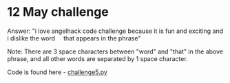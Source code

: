 # 12 May challenge

Answer: "i love angelhack code challenge because it is fun and exciting and i dislike the word&nbsp; &nbsp; &nbsp;that appears in the phrase"

Note: There are 3 space characters between "word" and "that" in the above phrase, and all other words are separated by 1 space character.

Code is found here - [challenge5.py](code/challenge5.py)

